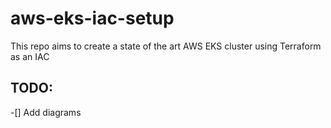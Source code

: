 # aws-eks-iac-setup
This repo aims to create a state of the art AWS EKS cluster using Terraform as an IAC

## TODO: 
-[] Add diagrams
